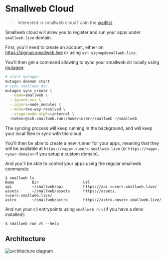 # Smallweb Cloud

> Interested in smallweb cloud? Join the [waitlist](https://cloud.smallweb.run).

Smallweb cloud will allow you to register and run your apps under `smallweb.live` domain.

First, you'll need to create an account, either on https://signup.smallweb.live or using `ssh signup@smallweb.live`.

You'll then get a command allowing to sync your smallweb dir locally using [mutagen](https://mutagen.io):

```sh
# start mutagen
mutagen daemon start
# sync smallweb dir
mutagen sync create \
  --name=smallweb \
  --ignore-vcs \
  --ignore=node_modules \
  --mode=two-way-resolved \
  --stage-mode-alpha=internal \
  <token>@ssh.smallweb.run:/home/<user>/smallweb ~/smallweb
```

The syncing process will keep running in the background, and will keep your local files in sync with the cloud.

You'll then be able to create a new runner for your apps, meaning that they will be available at `https://<app>.<user>.smallweb.live` (or `https://<app>.<your-domain>` if you setup a custom domain).

And you'll be able to control your apps using the regular smallweb commands:

```console
$ smallweb ls
Name        Dir                    Url
api         ~/smallweb/api         https://api.<user>.smallweb.live/
assets      ~/smallweb/assets      https://assets.<user>.smallweb.live/
astro       ~/smallweb/astro       https://astro.<user>.smallweb.live/
```

And run your cli entrypoints using `smallweb run` (if you have a deno installed):

```
$ smallweb run vt --help
```

## Architecture

![architecture diagram](https://assets.smallweb.run/architecture.excalidraw.png)
